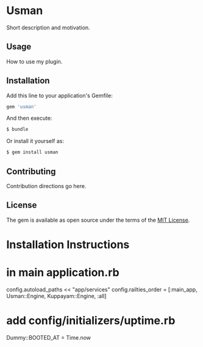 # Usman
Short description and motivation.

## Usage
How to use my plugin.

## Installation
Add this line to your application's Gemfile:

```ruby
gem 'usman'
```

And then execute:
```bash
$ bundle
```

Or install it yourself as:
```bash
$ gem install usman
```

## Contributing
Contribution directions go here.

## License
The gem is available as open source under the terms of the [MIT License](http://opensource.org/licenses/MIT).

# Installation Instructions

# in main application.rb

config.autoload_paths << "app/services"
config.railties_order = [:main_app, Usman::Engine, Kuppayam::Engine, :all]

# add config/initializers/uptime.rb
Dummy::BOOTED_AT = Time.now
